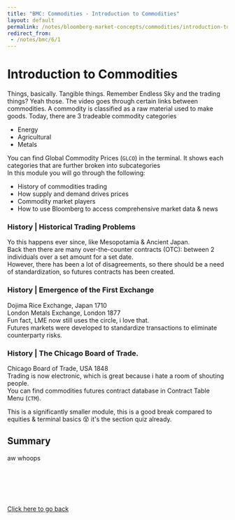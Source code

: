 ```yaml
---
title: "BMC: Commodities - Introduction to Commodities"
layout: default
permalink: /notes/bloomberg-market-concepts/commodities/introduction-to-commodities
redirect_from:
 - /notes/bmc/6/1
---
```


# Introduction to Commodities
Things, basically. Tangible things. Remember Endless Sky and the trading things? Yeah those. The video goes through certain links between commodities. A commodity is classified as a raw material used to make goods. 
Today, there are 3 tradeable commodity categories
- Energy
- Agricultural
- Metals

You can find Global Commodity Prices (`GLCO`) in the terminal. It shows each categories that are further broken into subcategories  
In this module you will go through the following:
- History of commodities trading
- How supply and demand drives prices
- Commodity market players
- How to use Bloomberg to access comprehensive market data & news

### History | Historical Trading Problems
Yo this happens ever since, like Mesopotamia & Ancient Japan.  
Back then there are many over-the-counter contracts (OTC): between 2 individuals over a set amount for a set date.  
However, there has been a lot of disagreements, so there should be a need of standardization, so futures contracts has been created. 

### History | Emergence of the First Exchange
Dojima Rice Exchange, Japan 1710  
London Metals Exchange, London 1877  
Fun fact, LME now still uses the circle, i love that.  
Futures markets were developed to standardize transactions to eliminate counterparty risks. 

### History | The Chicago Board of Trade. 
Chicago Board of Trade, USA 1848  
Trading is now electronic, which is great because i hate a room of shouting people.  
You can find commodities futures contract database in Contract Table Menu (`CTM`). 

This is a significantly smaller module, this is a good break compared to equities & terminal basics 😵 it's the section quiz already. 

## Summary
aw whoops


<br><br><br><br><br>
[Click here to go back](..)
